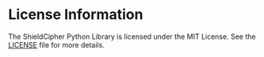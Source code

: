 # License Information

The ShieldCipher Python Library is licensed under the MIT License. See the [LICENSE](https://github.com/RAH-Code-dev/ShieldCipher/blob/main/LICENSE) file for more details.
